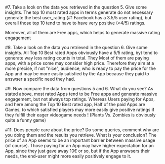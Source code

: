 #7. Take a look on the data you retrieved in the question 5. Give some insights.
The top 10 most rated apps in terms generate do not necessary generate the best
user_rating (#1 Facebook has a 3.5/5 user rating), but overall those top 10 tend to
have to have very positive (>4/5) ratings.

Moreover, all of them are Free apps, which helps to generate massive rating engagement

#8. Take a look on the data you retrieved in the question 6. Give some insights.
All Top 10 Best rated Apps obviously have a 5/5 rating, byt tend to generate way less
rating counts in total.
They Most of them are paying apps, with a price some may consider high price.
Therefore they aim at a more precise, if not "nice", audience, who is ready to pay
the price for the App and may be more easily satisfied by the App because they paid
to answser a specific need they had.

#9. Now compare the data from questions 5 and 6. What do you see?
As stated above, most rated Apps tend to be Free apps and generate massive engagement, but not always top ratings.
Whereas Users paying for Apps, and here among the Top 10 Best rated app, Half of the paid Apps are Games, to which satisfied players may more easily give positive ratings if they fulfill their eager videogame needs ! (Plants Vs. Zombies is obviously quite a funny game)

#11. Does people care about the price? Do some queries, comment why are you doing them and the results you retrieve. What is your conclusion?
The price of an App seems to be an important barrier between massive usage (of course).
Those paying for an App may have higher expectation for an App, since they just gave away 10€ or so, but if the App answsers their needs, the end-user might more easily positively engage to it.